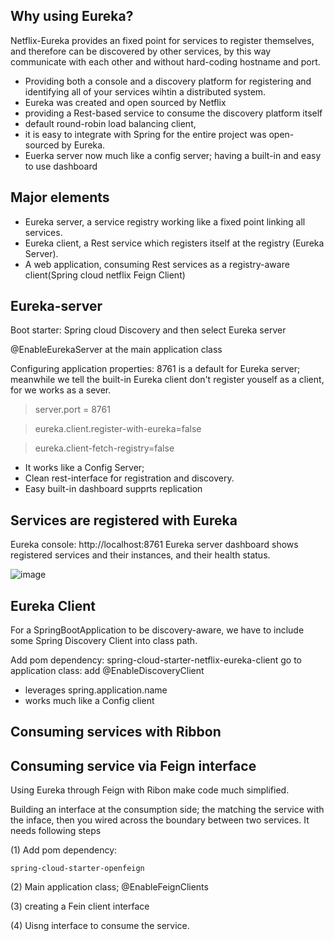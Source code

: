## Why using Eureka? 

Netflix-Eureka provides an fixed point for services to register themselves, and therefore can be discovered by other services, by this way communicate with each other and without hard-coding hostname and port. 

* Providing both a console and a discovery platform for registering and identifying all of your services wihtin a distributed system. 
* Eureka was created and open sourced by Netflix
* providing a Rest-based service to consume the discovery platform itself
* default round-robin load balancing client, 
* it is easy to integrate with Spring for the entire project was open-sourced by Eureka.  
* Euerka server now much like a config server; having a built-in and easy to use dashboard

## Major elements

* Eureka server, a service registry working like a fixed point linking all services. 
* Eureka client, a Rest service which registers itself at the registry (Eureka Server). 
* A web application, consuming Rest services as a registry-aware client(Spring cloud netflix Feign Client)

## Eureka-server

Boot starter: Spring cloud Discovery and then select Eureka server

@EnableEurekaServer at the main application class

Configuring application properties:  8761 is a default for Eureka server; meanwhile we tell the built-in Eureka client don't register youself as a client, for we works as a sever.  

>server.port = 8761

>eureka.client.register-with-eureka=false

>eureka.client-fetch-registry=false

* It works like a Config Server; 
* Clean rest-interface for registration and discovery.
* Easy built-in dashboard supprts replication

## Services are registered with Eureka
Eureka console: http://localhost:8761  Eureka server dashboard shows registered services and their instances, and their health status. 

![image](https://user-images.githubusercontent.com/17804600/88575617-75be9800-d044-11ea-890d-862947c8a453.png)


## Eureka Client

For a SpringBootApplication to be discovery-aware, we have to include some Spring Discovery Client into class path.

Add pom dependency: spring-cloud-starter-netflix-eureka-client
go to application class: add @EnableDiscoveryClient

* leverages spring.application.name
* works much like a Config client 


## Consuming services with Ribbon


## Consuming service via Feign interface

Using Eureka through Feign with Ribon make code much simplified. 

Building an interface at the consumption side;  the matching the service with the inface, then you wired across the boundary between two services. It needs following steps

(1) Add pom dependency: 
````
spring-cloud-starter-openfeign
````

(2) Main application class; @EnableFeignClients

(3) creating a Fein client interface

(4) Uisng interface to consume the service. 



